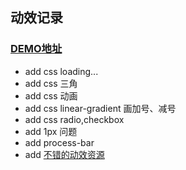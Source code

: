 ## 动效记录
### [DEMO地址](http://lxj0222.com/vue-toys/demo.html)

+ add css loading...
+ add css 三角
+ add css 动画
+ add css linear-gradient 画加号、减号
+ add css radio,checkbox 
+ add 1px 问题
+ add process-bar  
+ add [不错的动效资源](https://cssfx.dev/)